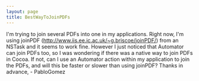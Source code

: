 ```yaml
---
layout: page
title: BestWayToJoinPDFs
---
```




I'm trying to join several PDFs into one in my applications. Right now, I'm using joinPDF (http://www.iis.ee.ic.ac.uk/~g.briscoe/joinPDF/) from an NSTask and  it seems to work fine. However I just noticed that Automator can join PDFs too, so I was wondering if there was a native way to join PDFs in Cocoa. If not, can I use an Automator action within my application to join the PDFs, and will this be faster or slower than using joinPDF? Thanks in advance, - PabloGomez

